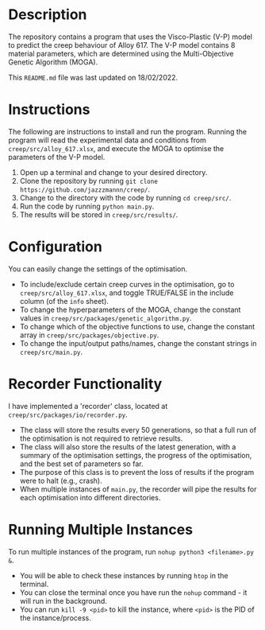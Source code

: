 # Description

The repository contains a program that uses the Visco-Plastic (V-P) model to predict the creep behaviour of Alloy 617. The V-P model contains 8 material parameters, which are determined using the Multi-Objective Genetic Algorithm (MOGA).

This `README.md` file was last updated on 18/02/2022.

# Instructions

The following are instructions to install and run the program. Running the program will read the experimental data and conditions from `creep/src/alloy_617.xlsx`, and execute the MOGA to optimise the parameters of the V-P model.

1) Open up a terminal and change to your desired directory.
2) Clone the repository by running `git clone https://github.com/jazzzmannn/creep/`.
3) Change to the directory with the code by running `cd creep/src/`.
4) Run the code by running `python main.py`.
5) The results will be stored in `creep/src/results/`.

# Configuration

You can easily change the settings of the optimisation.

* To include/exclude certain creep curves in the optimisation, go to `creep/src/alloy_617.xlsx`, and toggle TRUE/FALSE in the include column (of the `info` sheet).
* To change the hyperparameters of the MOGA, change the constant values in `creep/src/packages/genetic_algorithm.py`.
* To change which of the objective functions to use, change the constant array in `creep/src/packages/objective.py`.
* To change the input/output paths/names, change the constant strings in `creep/src/main.py`.

# Recorder Functionality

I have implemented a 'recorder' class, located at `creep/src/packages/io/recorder.py`.

* The class will store the results every 50 generations, so that a full run of the optimisation is not required to retrieve results.
* The class will also store the results of the latest generation, with a summary of the optimisation settings, the progress of the optimisation, and the best set of parameters so far.
* The purpose of this class is to prevent the loss of results if the program were to halt (e.g., crash).
* When multiple instances of `main.py`, the recorder will pipe the results for each optimisation into different directories.

# Running Multiple Instances

To run multiple instances of the program, run `nohup python3 <filename>.py &`.

* You will be able to check these instances by running `htop` in the terminal.
* You can close the terminal once you have run the `nohup` command - it will run in the background.
* You can run `kill -9 <pid>` to kill the instance, where `<pid>` is the PID of the instance/process.
